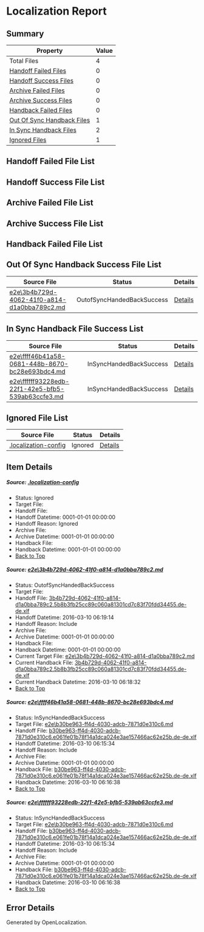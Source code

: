 # <a name='report-top'></a> Localization Report

## Summary
 Property | Value 
 -------- | ----- 
 Total Files | 4
[ Handoff Failed Files ](#handoff-failed-list)| 0
[ Handoff Success Files ](#handoff-success-list)| 0
[ Archive Failed Files ](#archive-failed-list)| 0
[ Archive Success Files ](#archive-success-list)| 0
[ Handback Failed Files ](#handback-failed-list)| 0
[ Out Of Sync Handback Files ](#outofsync-handback-success-list)| 1
[ In Sync Handback Files ](#insync-handback-success-list)| 2
[ Ignored Files ](#ignored-list)| 1

## <a name='handoff-failed-list'></a> Handoff Failed File List

## <a name='handoff-success-list'></a> Handoff Success File List

## <a name='archive-failed-list'></a> Archive Failed File List

## <a name='archive-success-list'></a> Archive Success File List

## <a name='handback-failed-list'></a> Handback Failed File List

## <a name='outofsync-handback-success-list'></a> Out Of Sync Handback Success File List
 Source File | Status | Details 
 ----------- | ------ | ------- 
 [e2e\3b4b729d-4062-41f0-a814-d1a0bba789c2.md](https://github.com/OpenLocalizationTest/oltest/blob/c22415415dfc4091e2d5f6d9c5457e9c3cc018d1/e2e/3b4b729d-4062-41f0-a814-d1a0bba789c2.md) | OutofSyncHandedBackSuccess | [Details](#b28455d5beafec6825abbb96bd042a7983d8c0cf1)

## <a name='insync-handback-success-list'></a> In Sync Handback File Success List
 Source File | Status | Details 
 ----------- | ------ | ------- 
 [e2e\ffff46b41a58-0681-448b-8670-bc28e693bdc4.md](https://github.com/OpenLocalizationTest/oltest/blob/c22415415dfc4091e2d5f6d9c5457e9c3cc018d1/e2e/ffff46b41a58-0681-448b-8670-bc28e693bdc4.md) | InSyncHandedBackSuccess | [Details](#f8666baf7143e44732b37c23c11bfdc81f45897d2)
 [e2e\ffffff93228edb-22f1-42e5-bfb5-539ab63ccfe3.md](https://github.com/OpenLocalizationTest/oltest/blob/c22415415dfc4091e2d5f6d9c5457e9c3cc018d1/e2e/ffffff93228edb-22f1-42e5-bfb5-539ab63ccfe3.md) | InSyncHandedBackSuccess | [Details](#f8666baf7143e44732b37c23c11bfdc81f45897d3)

## <a name='ignored-list'></a> Ignored File List
 Source File | Status | Details 
 ----------- | ------ | ------- 
 [.localization-config](https://github.com/OpenLocalizationTest/oltest/blob/c22415415dfc4091e2d5f6d9c5457e9c3cc018d1/.localization-config) | Ignored | [Details](#66aca4b1c2f43b14ec41e0e427345df94af1d5e10)

## Item Details
##### <a name='66aca4b1c2f43b14ec41e0e427345df94af1d5e10'></a> Source: [.localization-config](https://github.com/OpenLocalizationTest/oltest/blob/c22415415dfc4091e2d5f6d9c5457e9c3cc018d1/.localization-config)
* Status: Ignored
* Target File: 
* Handoff File: 
* Handoff Datetime: 0001-01-01 00:00:00
* Handoff Reason: Ignored
* Archive File: 
* Archive Datetime: 0001-01-01 00:00:00
* Handback File: 
* Handback Datetime: 0001-01-01 00:00:00
* [Back to Top](#report-top)

##### <a name='b28455d5beafec6825abbb96bd042a7983d8c0cf1'></a> Source: [e2e\3b4b729d-4062-41f0-a814-d1a0bba789c2.md](https://github.com/OpenLocalizationTest/oltest/blob/c22415415dfc4091e2d5f6d9c5457e9c3cc018d1/e2e/3b4b729d-4062-41f0-a814-d1a0bba789c2.md)
* Status: OutofSyncHandedBackSuccess
* Target File: 
* Handoff File: [3b4b729d-4062-41f0-a814-d1a0bba789c2.5b8b3fb25cc89c060a81301cd7c83f70fdd34455.de-de.xlf](https://github.com/OpenLocalizationTestOrg/olhandoff/blob/ee296427236b93c3b12c4b61a9dcf89d36780ac3/ol-handoff/OpenLocalizationTestOrg/oltest.de-de/xinjiang/ht/3b4b729d-4062-41f0-a814-d1a0bba789c2.5b8b3fb25cc89c060a81301cd7c83f70fdd34455.de-de.xlf)
* Handoff Datetime: 2016-03-10 06:19:14
* Handoff Reason: Include
* Archive File: 
* Archive Datetime: 0001-01-01 00:00:00
* Handback File: 
* Handback Datetime: 0001-01-01 00:00:00
* Current Target File: [e2e\3b4b729d-4062-41f0-a814-d1a0bba789c2.md](https://github.com/OpenLocalizationTestOrg/oltest.de-de/blob/63125ff88cf23f31220f23eb62f3db1050f21453/e2e/3b4b729d-4062-41f0-a814-d1a0bba789c2.md)
* Current Handback File: [3b4b729d-4062-41f0-a814-d1a0bba789c2.5b8b3fb25cc89c060a81301cd7c83f70fdd34455.de-de.xlf](https://github.com/OpenLocalizationTestOrg/olhandback/blob/46e41394a2f4cbf274227e543a27768891132512/ol-handback/OpenLocalizationTestOrg/oltest.de-de/xinjiang/ht/3b4b729d-4062-41f0-a814-d1a0bba789c2.5b8b3fb25cc89c060a81301cd7c83f70fdd34455.de-de.xlf)
* Current Handback Datetime: 2016-03-10 06:18:32
* [Back to Top](#report-top)

##### <a name='f8666baf7143e44732b37c23c11bfdc81f45897d2'></a> Source: [e2e\ffff46b41a58-0681-448b-8670-bc28e693bdc4.md](https://github.com/OpenLocalizationTest/oltest/blob/c22415415dfc4091e2d5f6d9c5457e9c3cc018d1/e2e/ffff46b41a58-0681-448b-8670-bc28e693bdc4.md)
* Status: InSyncHandedBackSuccess
* Target File: [e2e\b30be963-ff4d-4030-adcb-7871d0e310c6.md](https://github.com/OpenLocalizationTestOrg/oltest.de-de/blob/b0e839ec1779e157c1fe702137ec93018e83c54d/e2e/b30be963-ff4d-4030-adcb-7871d0e310c6.md)
* Handoff File: [b30be963-ff4d-4030-adcb-7871d0e310c6.e061fe01b78f14a1dca024e3ae157466ac62e25b.de-de.xlf](https://github.com/OpenLocalizationTestOrg/olhandoff/blob/bd33426fa20b9b494efc3cd40e8f0b2b17d9ebc3/ol-handoff/OpenLocalizationTestOrg/oltest.de-de/xinjiang/ht/b30be963-ff4d-4030-adcb-7871d0e310c6.e061fe01b78f14a1dca024e3ae157466ac62e25b.de-de.xlf)
* Handoff Datetime: 2016-03-10 06:15:34
* Handoff Reason: Include
* Archive File: 
* Archive Datetime: 0001-01-01 00:00:00
* Handback File: [b30be963-ff4d-4030-adcb-7871d0e310c6.e061fe01b78f14a1dca024e3ae157466ac62e25b.de-de.xlf](https://github.com/OpenLocalizationTestOrg/olhandback/blob/caea7b15b77a64c47d95ba203a1cd4fe7d0cbd97/ol-handback/OpenLocalizationTestOrg/oltest.de-de/xinjiang/ht/b30be963-ff4d-4030-adcb-7871d0e310c6.e061fe01b78f14a1dca024e3ae157466ac62e25b.de-de.xlf)
* Handback Datetime: 2016-03-10 06:16:38
* [Back to Top](#report-top)

##### <a name='f8666baf7143e44732b37c23c11bfdc81f45897d3'></a> Source: [e2e\ffffff93228edb-22f1-42e5-bfb5-539ab63ccfe3.md](https://github.com/OpenLocalizationTest/oltest/blob/c22415415dfc4091e2d5f6d9c5457e9c3cc018d1/e2e/ffffff93228edb-22f1-42e5-bfb5-539ab63ccfe3.md)
* Status: InSyncHandedBackSuccess
* Target File: [e2e\b30be963-ff4d-4030-adcb-7871d0e310c6.md](https://github.com/OpenLocalizationTestOrg/oltest.de-de/blob/b0e839ec1779e157c1fe702137ec93018e83c54d/e2e/b30be963-ff4d-4030-adcb-7871d0e310c6.md)
* Handoff File: [b30be963-ff4d-4030-adcb-7871d0e310c6.e061fe01b78f14a1dca024e3ae157466ac62e25b.de-de.xlf](https://github.com/OpenLocalizationTestOrg/olhandoff/blob/bd33426fa20b9b494efc3cd40e8f0b2b17d9ebc3/ol-handoff/OpenLocalizationTestOrg/oltest.de-de/xinjiang/ht/b30be963-ff4d-4030-adcb-7871d0e310c6.e061fe01b78f14a1dca024e3ae157466ac62e25b.de-de.xlf)
* Handoff Datetime: 2016-03-10 06:15:34
* Handoff Reason: Include
* Archive File: 
* Archive Datetime: 0001-01-01 00:00:00
* Handback File: [b30be963-ff4d-4030-adcb-7871d0e310c6.e061fe01b78f14a1dca024e3ae157466ac62e25b.de-de.xlf](https://github.com/OpenLocalizationTestOrg/olhandback/blob/caea7b15b77a64c47d95ba203a1cd4fe7d0cbd97/ol-handback/OpenLocalizationTestOrg/oltest.de-de/xinjiang/ht/b30be963-ff4d-4030-adcb-7871d0e310c6.e061fe01b78f14a1dca024e3ae157466ac62e25b.de-de.xlf)
* Handback Datetime: 2016-03-10 06:16:38
* [Back to Top](#report-top)


## Error Details

Generated by OpenLocalization.
